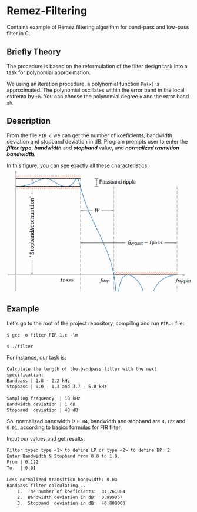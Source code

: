 # Remez-Filtering
Contains example of Remez filtering algorithm for band-pass and low-pass filter in C.

## Briefly Theory
The procedure is based on the reformulation of the filter design task into a task for polynomial approximation.

We using an iteration procedure, a polynomial function ```Pn(x)``` is approximated. The polynomial oscillates within the error band in the local extrema by ```±h```. You can choose the polynomial degree ```n``` and the error band ```±h```.


## Description
From the file ```FIR.c``` we can get the number of koeficients, bandwidth deviation and stopband  deviation in dB. 
Program prompts user to enter the ***filter type***, ***bandwidth*** and ***stopband*** value,  and ***normalized transition bandwidth***.

In this figure, you can see  exactly all these characteristics:
![alt text](https://github.com/kvant666ubl/Remez-Filtering/blob/main/img/2.png?raw=true)

## Example
Let's go to the root of the project repository, compiling and run ```FIR.c``` file:

```$ gcc -o filter FIR-1.c -lm```

```$ ./filter```

For instance, our task is:
```
Calculate the length of the bandpass filter with the next specification:
Bandpass | 1.8 - 2.2 kHz
Stoppass | 0.0 - 1.3 and 3.7 - 5.0 kHz

Sampling frequency  | 10 kHz
Bandwidth deviation | 1 dB
Stopband  deviation | 40 dB
```
So, normalized bandwidth is ```0.04```, bandwidth and stopband are ```0.122``` and ```0.01```, according to basics formulas for FIR filter.

Input our values and get results:
```
Filter type: type <1> to define LP or type <2> to define BP: 2
Enter Bandwidth & Stopband from 0.0 to 1.0.
From | 0.122
To   | 0.01

Less normalized transition bandwidth: 0.04
Bandpass filter calculating...
    1.  The number of koeficients: 	31.261084
    2.  Bandwidth deviation in dB: 	0.999857
    3.  Stopband  deviation in dB: 	40.000000

```
